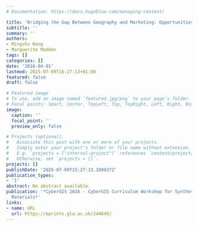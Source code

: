 ```yaml
---
# Documentation: https://docs.hugoblox.com/managing-content/

title: 'Bridging the Gap Between Geography and Marketing: Opportunities for CyberGIS'
subtitle: ''
summary: ''
authors:
- Mingshu Wang
- Marguerite Madden
tags: []
categories: []
date: '2016-04-01'
lastmod: 2025-07-09T16:27:13+01:00
featured: false
draft: false

# Featured image
# To use, add an image named `featured.jpg/png` to your page's folder.
# Focal points: Smart, Center, TopLeft, Top, TopRight, Left, Right, BottomLeft, Bottom, BottomRight.
image:
  caption: ''
  focal_point: ''
  preview_only: false

# Projects (optional).
#   Associate this post with one or more of your projects.
#   Simply enter your project's folder or file name without extension.
#   E.g. `projects = ["internal-project"]` references `content/project/deep-learning/index.md`.
#   Otherwise, set `projects = []`.
projects: []
publishDate: '2025-07-09T15:27:13.100837Z'
publication_types:
- '1'
abstract: No abstract available.
publication: '*CyberGIS 2016 - CyberGIS Curriculum Workshop for Synthesizing Education
  Materials*'
links:
- name: URL
  url: https://eprints.gla.ac.uk/244645/
---
```

